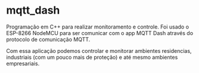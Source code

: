 # mqtt_dash
Programação em C++ para realizar monitoramento e controle. Foi usado o ESP-8266 NodeMCU para ser comunicar com o app MQTT Dash através do protocolo de comunicação MQTT.

Com essa aplicação podemos controlar e monitorar ambientes residencias, industriais (com um pouco mais de proteção) e até mesmo ambientes empresariais.
